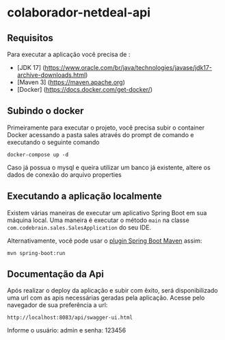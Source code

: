 # colaborador-netdeal-api


## Requisitos

Para executar a aplicação você precisa de :

- [JDK 17] (https://www.oracle.com/br/java/technologies/javase/jdk17-archive-downloads.html)
- [Maven 3] (https://maven.apache.org)
- [Docker] (https://docs.docker.com/get-docker/)

## Subindo o docker

Primeiramente para executar o projeto, você precisa subir o container Docker acessando a pasta sales através do prompt de comando e executando o seguinte comando


```shell
docker-compose up -d
```

Caso já possua o mysql e queira utilizar um banco já existente, altere os dados de conexão do arquivo properties

## Executando a aplicação localmente

Existem várias maneiras de executar um aplicativo Spring Boot em sua máquina local. Uma maneira é executar o método `main` na classe `com.codebrain.sales.SalesApplication` do seu IDE.

Alternativamente, você pode usar o [plugin Spring Boot Maven](https://docs.spring.io/spring-boot/docs/current/reference/html/build-tool-plugins-maven-plugin.html) assim:

```shell
mvn spring-boot:run
```

## Documentação da Api

Após realizar o deploy da aplicação e subir com êxito, será disponibilizado uma url com as apis necessárias geradas pela aplicação. Acesse pelo navegador de sua preferência a url:

```shell
http://localhost:8083/api/swagger-ui.html
```

Informe o usuário: admin e senha: 123456

